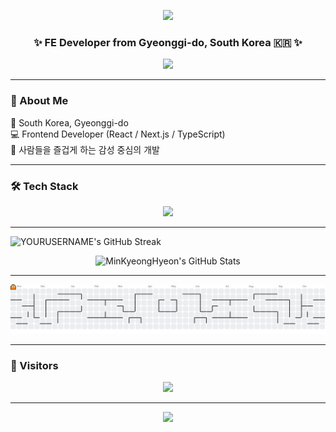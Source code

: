 <!-- 🌌 헤더 배너 -->
<p align="center">
  <img src="https://capsule-render.vercel.app/api?type=waving&color=0:00C2FF,100:7F00FF&height=220&section=header&text=MinKyeongHyeon💻&fontSize=45&fontAlignY=40&fontColor=ffffff&animation=twinkling" />
</p>

<h3 align="center">✨ FE Developer from Gyeonggi-do, South Korea 🇰🇷 ✨</h3>

<p align="center">
  <img src="https://readme-typing-svg.herokuapp.com/?lines=사람들을+즐겁게+하는+개발;감성을+디자인하는+프론트엔드;항상+배우고+도전하는+개발자&font=Fira%20Code&center=true&width=500&height=45&color=00C2FF" />
</p>

---

### 🧭 About Me  
🏡 South Korea, Gyeonggi-do  
💻 Frontend Developer (React / Next.js / TypeScript)  
🎨 사람들을 즐겁게 하는 감성 중심의 개발  

---

### 🛠️ Tech Stack
<p align="center">
  <img src="https://skillicons.dev/icons?i=react,ts,js,next,tailwind,sass,figma,ps,ai&perline=6" />
</p>

---

<!-- GitHub 통계 카드 -->
<img src="https://streak-stats.demolab.com?user=MinKyeongHyeon&theme=dark&hide_border=true" alt="YOURUSERNAME's GitHub Streak" />

<p align="center">
  <img src="https://github-readme-stats.vercel.app/api?username=MinKyeongHyeon&show_icons=true&theme=radical&layout=compact&hide_border=true" alt="MinKyeongHyeon's GitHub Stats" />
</p>

---

<!-- 잔디 먹는 스네이크 -->
<picture>
  <source media="(prefers-color-scheme: dark)" srcset="https://raw.githubusercontent.com/MinKyeongHyeon/MinKyeongHyeon/output/pacman-contribution-graph-dark.svg" />
  <source media="(prefers-color-scheme: light)" srcset="https://raw.githubusercontent.com/MinKyeongHyeon/MinKyeongHyeon/output/pacman-contribution-graph.svg" />
  <img alt="pacman contribution graph" src="https://raw.githubusercontent.com/MinKyeongHyeon/MinKyeongHyeon/output/pacman-contribution-graph.svg" />
</picture>

---

### 🌱 Visitors
<p align="center">
  <img src="https://komarev.com/ghpvc/?username=MinKyeongHyeon&color=00C2FF&style=for-the-badge" />
</p>

---

<p align="center">
  <img src="https://capsule-render.vercel.app/api?type=waving&color=0:7F00FF,100:00C2FF&height=120&section=footer" />
</p>
